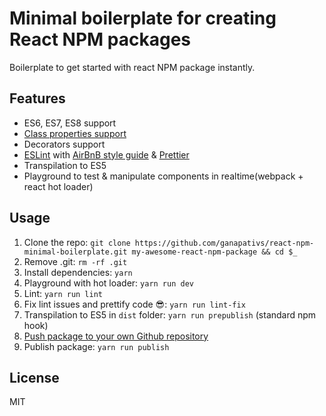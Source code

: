 # Minimal boilerplate for creating React NPM packages
Boilerplate to get started with react NPM package instantly.

## Features
- ES6, ES7, ES8 support
- [Class properties support](https://github.com/tc39/proposal-class-fields)
- Decorators support
- [ESLint](http://eslint.org/) with [AirBnB style guide](https://www.npmjs.com/package/eslint-config-airbnb) & [Prettier](https://github.com/prettier/prettier)
- Transpilation to ES5
- Playground to test & manipulate components in realtime(webpack + react hot loader)

## Usage
1. Clone the repo: `git clone https://github.com/ganapativs/react-npm-minimal-boilerplate.git my-awesome-react-npm-package && cd $_`
2. Remove .git: `rm -rf .git`
3. Install dependencies: `yarn`
4. Playground with hot loader: `yarn run dev`
5. Lint: `yarn run lint`
6. Fix lint issues and prettify code 😎: `yarn run lint-fix`
7. Transpilation to ES5 in `dist` folder: `yarn run prepublish` (standard npm hook)
8. [Push package to your own Github repository](https://help.github.com/articles/adding-an-existing-project-to-github-using-the-command-line/)
9. Publish package: `yarn run publish`

## License
MIT
